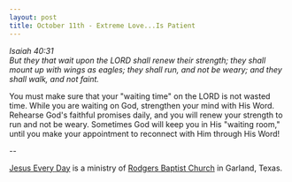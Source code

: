 ```yaml
---
layout: post
title: October 11th - Extreme Love...Is Patient
---
```


_Isaiah 40:31  
But they that wait upon the LORD shall renew their strength; they
shall mount up with wings as eagles; they shall run, and not be
weary; and they shall walk, and not faint._

You must make sure that your "waiting time" on the LORD is not
wasted time. While you are waiting on God, strengthen your mind with
His Word. Rehearse God's faithful promises daily, and you will renew
your strength to run and not be weary. Sometimes God will keep you in
His "waiting room," until you make your appointment to reconnect with
Him through His Word!

 --

<a href=http://jesuseveryday.net>Jesus Every Day</a> is a ministry of <a href=http://rodgersbaptist.net>Rodgers Baptist Church</a> in Garland, Texas.
